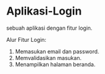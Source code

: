 # Aplikasi-Login
sebuah aplikasi dengan fitur login.  

Alur Fitur Login:  
1. Memasukan email dan password. 
2. Memvalidasikan masukan.
3. Menampilkan halaman beranda. 
